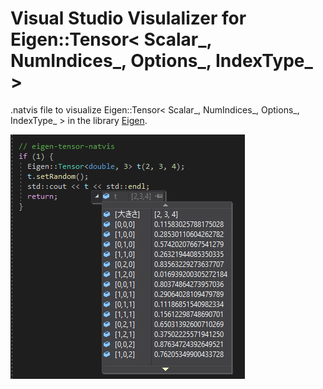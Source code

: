 # Visual Studio Visulalizer for Eigen::Tensor< Scalar_, NumIndices_, Options_, IndexType_ >

.natvis file to visualize Eigen::Tensor< Scalar_, NumIndices_, Options_, IndexType_ > in the library [Eigen](http://eigen.tuxfamily.org/index.php).

![test](./source/t3_overview_01.png)

